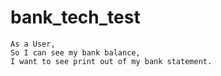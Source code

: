 # bank_tech_test


```
As a User,
So I can see my bank balance,
I want to see print out of my bank statement.

```